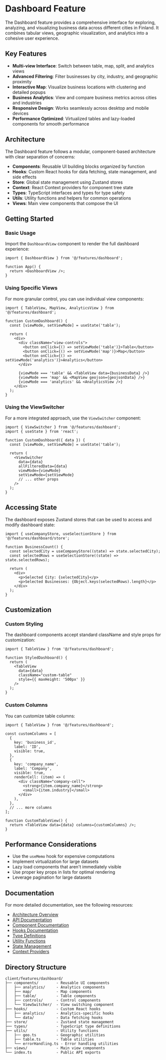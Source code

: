 # Dashboard Feature

The Dashboard feature provides a comprehensive interface for exploring, analyzing, and visualizing business data across different cities in Finland. It combines tabular views, geographic visualization, and analytics into a cohesive user experience.

## Key Features

- **Multi-view Interface**: Switch between table, map, split, and analytics views
- **Advanced Filtering**: Filter businesses by city, industry, and geographic proximity
- **Interactive Map**: Visualize business locations with clustering and detailed popups
- **Business Analytics**: View and compare business metrics across cities and industries
- **Responsive Design**: Works seamlessly across desktop and mobile devices
- **Performance Optimized**: Virtualized tables and lazy-loaded components for smooth performance

## Architecture

The Dashboard feature follows a modular, component-based architecture with clear separation of concerns:

- **Components**: Reusable UI building blocks organized by function
- **Hooks**: Custom React hooks for data fetching, state management, and side effects
- **Store**: Global state management using Zustand stores
- **Context**: React Context providers for component tree state
- **Types**: TypeScript interfaces and types for type safety
- **Utils**: Utility functions and helpers for common operations
- **Views**: Main view components that compose the UI

## Getting Started

### Basic Usage

Import the `DashboardView` component to render the full dashboard experience:

```tsx
import { DashboardView } from '@/features/dashboard';

function App() {
  return <DashboardView />;
}
```

### Using Specific Views

For more granular control, you can use individual view components:

```tsx
import { TableView, MapView, AnalyticsView } from '@/features/dashboard';

function CustomDashboard() {
  const [viewMode, setViewMode] = useState('table');
  
  return (
    <div>
      <div className="view-controls">
        <button onClick={() => setViewMode('table')}>Table</button>
        <button onClick={() => setViewMode('map')}>Map</button>
        <button onClick={() => setViewMode('analytics')}>Analytics</button>
      </div>
      
      {viewMode === 'table' && <TableView data={businessData} />}
      {viewMode === 'map' && <MapView geojson={geojsonData} />}
      {viewMode === 'analytics' && <AnalyticsView />}
    </div>
  );
}
```

### Using the ViewSwitcher

For a more integrated approach, use the `ViewSwitcher` component:

```tsx
import { ViewSwitcher } from '@/features/dashboard';
import { useState } from 'react';

function CustomDashboard({ data }) {
  const [viewMode, setViewMode] = useState('table');
  
  return (
    <ViewSwitcher
      data={data}
      allFilteredData={data}
      viewMode={viewMode}
      setViewMode={setViewMode}
      // ... other props
    />
  );
}
```

## Accessing State

The dashboard exposes Zustand stores that can be used to access and modify dashboard state:

```tsx
import { useCompanyStore, useSelectionStore } from '@/features/dashboard/store';

function BusinessCount() {
  const selectedCity = useCompanyStore((state) => state.selectedCity);
  const selectedRows = useSelectionStore((state) => state.selectedRows);
  
  return (
    <div>
      <p>Selected City: {selectedCity}</p>
      <p>Selected Businesses: {Object.keys(selectedRows).length}</p>
    </div>
  );
}
```

## Customization

### Custom Styling

The dashboard components accept standard className and style props for customization:

```tsx
import { TableView } from '@/features/dashboard';

function StyledDashboard() {
  return (
    <TableView
      data={data}
      className="custom-table"
      style={{ maxHeight: '500px' }}
    />
  );
}
```

### Custom Columns

You can customize table columns:

```tsx
import { TableView } from '@/features/dashboard';

const customColumns = [
  {
    key: 'business_id',
    label: 'ID',
    visible: true,
  },
  {
    key: 'company_name',
    label: 'Company',
    visible: true,
    renderCell: (item) => (
      <div className="company-cell">
        <strong>{item.company_name}</strong>
        <small>{item.industry}</small>
      </div>
    ),
  },
  // ... more columns
];

function CustomTableView() {
  return <TableView data={data} columns={customColumns} />;
}
```

## Performance Considerations

- Use the `useMemo` hook for expensive computations
- Implement virtualization for large datasets
- Lazy load components that aren't immediately visible
- Use proper key props in lists for optimal rendering
- Leverage pagination for large datasets

## Documentation

For more detailed documentation, see the following resources:

- [Architecture Overview](./docs/architecture/README.md) 
- [API Documentation](./docs/api/README.md)
- [Component Documentation](./docs/components.md)
- [Hooks Documentation](./docs/hooks.md)
- [Type Definitions](./docs/types.md)
- [Utility Functions](./docs/utils.md)
- [State Management](./docs/store.md)
- [Context Providers](./docs/context.md)

## Directory Structure

```
client/features/dashboard/
├── components/        - Reusable UI components 
│   ├── analytics/     - Analytics components
│   ├── map/           - Map components
│   ├── table/         - Table components
│   ├── controls/      - Control components
│   └── ViewSwitcher/  - View switching component
├── hooks/             - Custom React hooks
│   ├── analytics/     - Analytics-specific hooks
│   └── data/          - Data fetching hooks
├── store/             - Zustand state management
├── types/             - TypeScript type definitions
├── utils/             - Utility functions
│   ├── geo.ts         - Geographic utilities
│   ├── table.ts       - Table utilities
│   └── errorHandling.ts - Error handling utilities
├── views/             - Main view components
└── index.ts           - Public API exports
``` 